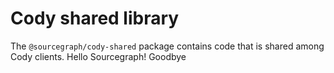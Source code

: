 # Cody shared library

The `@sourcegraph/cody-shared` package contains code that is shared among Cody clients.
Hello Sourcegraph!
Goodbye
